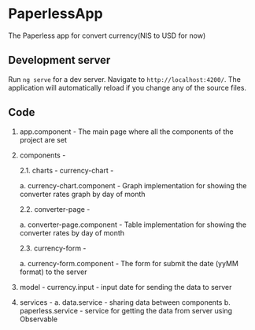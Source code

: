 # PaperlessApp

The Paperless app for convert currency(NIS to USD for now)

## Development server

Run `ng serve` for a dev server. Navigate to `http://localhost:4200/`. The application will automatically reload if you change any of the source files.

## Code 

1. app.component - The main page where all the components of the project are set
2. components -

   2.1. charts - currency-chart -
   
      a. currency-chart.component - Graph implementation for showing the converter rates graph by day of month

    2.2. converter-page  -
   
      a. converter-page.component - Table implementation for showing the converter rates by day of month 

   2.3. currency-form -
   
      a. currency-form.component - The form for submit the date (yyMM format) to the server
4. model - currency.input - input date for sending the data to server
5. services -
   a. data.service - sharing data between components
   b. paperless.service - service for getting the data from server using Observable      
